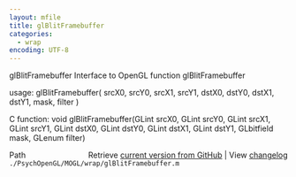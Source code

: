 ```yaml
---
layout: mfile
title: glBlitFramebuffer
categories:
  - wrap
encoding: UTF-8
---
```


glBlitFramebuffer  Interface to OpenGL function glBlitFramebuffer

usage:  glBlitFramebuffer\( srcX0, srcY0, srcX1, srcY1, dstX0, dstY0, dstX1, dstY1, mask, filter \)

C function:  void glBlitFramebuffer\(GLint srcX0, GLint srcY0, GLint srcX1, GLint srcY1, GLint dstX0, GLint dstY0, GLint dstX1, GLint dstY1, GLbitfield mask, GLenum filter\)


<div class="code_header" style="text-align:right;">
  <span style="float:left;">Path&nbsp;&nbsp;</span> <span class="counter">Retrieve <a href=
  "https://raw.github.com/Psychtoolbox-3/Psychtoolbox-3/beta/./PsychOpenGL/MOGL/wrap/glBlitFramebuffer.m">current version from GitHub</a> | View <a href=
  "https://github.com/Psychtoolbox-3/Psychtoolbox-3/commits/beta/./PsychOpenGL/MOGL/wrap/glBlitFramebuffer.m">changelog</a></span>
</div>
<div class="code">
  <code>./PsychOpenGL/MOGL/wrap/glBlitFramebuffer.m</code>
</div>
